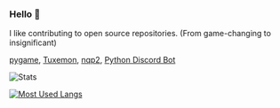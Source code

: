 ### Hello 👋
I like contributing to open source repositories. (From game-changing to insignificant)

[pygame](https://github.com/pygame/pygame),
[Tuxemon](https://github.com/Tuxemon/Tuxemon),
[nqp2](https://github.com/Snayff/nqp2),
[Python Discord Bot](https://github.com/python-discord/bot)

![Stats](https://github-readme-stats.vercel.app/api?username=novialriptide&show_icons=true)

[![Most Used Langs](https://github-readme-stats.vercel.app/api/top-langs/?username=novialriptide&layout=compact)](https://github.com/novialriptide)
